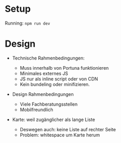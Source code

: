 # Setup

Running: `npm run dev`

# Design

- Technische Rahmenbedingungen:
    - Muss innerhalb von Portuna funktionieren
    - Minimales externes JS
    - JS nur als inline script oder von CDN
    - Kein bundeling oder minifizieren.

- Design Rahmenbedingungen
    - Viele Fachberatungsstellen
    - Mobilfreundlich


- Karte: weil zugänglicher als lange Liste
  - Deswegen auch: keine Liste auf rechter Seite
  - Problem: whitespace um Karte herum